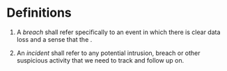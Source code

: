 # Definitions

1.  A *breach* shall refer specifically to an event in which there is clear data loss and a sense that the .

1.  An *incident* shall refer to any potential intrusion, breach or other suspicious activity that we need to track and follow up on.

